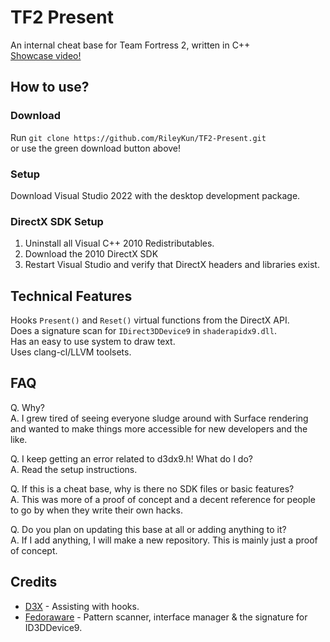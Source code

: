 # TF2 Present
An internal cheat base for Team Fortress 2, written in C++  
[Showcase video!](https://www.youtube.com/watch?v=gooAkpVujIU)
## How to use?
### Download
Run `git clone https://github.com/RileyKun/TF2-Present.git`  
or use the green download button above!
### Setup
Download Visual Studio 2022 with the desktop development package.  
### DirectX SDK Setup
1. Uninstall all Visual C++ 2010 Redistributables.
2. Download the 2010 DirectX SDK
3. Restart Visual Studio and verify that DirectX headers and libraries exist.
## Technical Features
Hooks `Present()` and `Reset()` virtual functions from the DirectX API.  
Does a signature scan for `IDirect3DDevice9` in `shaderapidx9.dll`.  
Has an easy to use system to draw text.  
Uses clang-cl/LLVM toolsets.
## FAQ
Q. Why?  
A. I grew tired of seeing everyone sludge around with Surface rendering
and wanted to make things more accessible for new developers and the like.  

Q. I keep getting an error related to d3dx9.h! What do I do?  
A. Read the setup instructions.

Q. If this is a cheat base, why is there no SDK files or basic features?  
A. This was more of a proof of concept and a decent reference for people to go by when they write their own hacks.  
  
Q. Do you plan on updating this base at all or adding anything to it?  
A. If I add anything, I will make a new repository. This is mainly just a proof of concept.
## Credits
- [D3X](https://github.com/angelfor3v3r/) - Assisting with hooks.  
- [Fedoraware](https://github.com/Fedoraware/Fedoraware) - Pattern scanner, interface manager & the signature for ID3DDevice9.  
